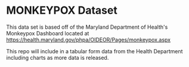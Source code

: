 # MONKEYPOX Dataset

This data set is based off of the Maryland Department of Health's Monkeypox Dashboard located at https://health.maryland.gov/phpa/OIDEOR/Pages/monkeypox.aspx

This repo will include in a tabular form data from the Health Department including charts as more data is released. 
